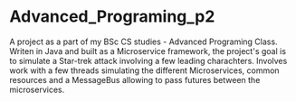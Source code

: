# Advanced_Programing_p2
A project as a part of my BSc CS studies - Advanced Programing Class.
Writen in Java and built as a Microservice framework, the project's goal is to simulate a Star-trek attack involving a few leading charachters.
Involves work with a few threads simulating the different Microservices, common resources and a MessageBus allowing to pass futures between the microservices.
